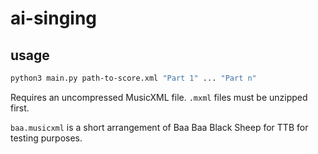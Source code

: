 # ai-singing

## usage 

```sh
python3 main.py path-to-score.xml "Part 1" ... "Part n"
```

Requires an uncompressed MusicXML file. `.mxml` files must be unzipped first.

`baa.musicxml` is a short arrangement of Baa Baa Black Sheep for TTB for testing purposes.